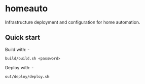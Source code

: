 # homeauto
Infrastructure deployment and configuration for home automation.

## Quick start

Build with: -

    build/build.sh <password>

Deploy with: -

    out/deploy/deploy.sh
